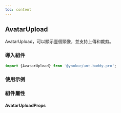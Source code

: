 ```yaml
---
toc: content
---
```


## AvatarUpload

AvatarUpload，可以顯示壹個頭像，並支持上傳和裁剪。

### 導入組件

```jsx | pure
import {AvatarUpload} from '@yookue/ant-buddy-pro';
```

### 使用示例

<code src="./demo.zh-TW.tsx"></code>

### 組件屬性

#### AvatarUploadProps

<API src="@/form/AvatarUpload/index.tsx" hideTitle></API>

